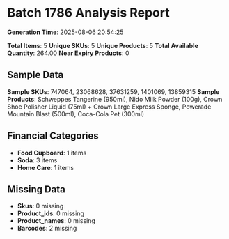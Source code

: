 # Batch 1786 Analysis Report

**Generation Time**: 2025-08-06 20:54:25

**Total Items**: 5
**Unique SKUs**: 5
**Unique Products**: 5
**Total Available Quantity**: 264.00
**Near Expiry Products**: 0

## Sample Data
**Sample SKUs**: 747064, 23068628, 37631259, 1401069, 13859315
**Sample Products**: Schweppes Tangerine (950ml), Nido Milk Powder (100g), Crown Shoe Polisher Liquid (75ml) + Crown Large Express Sponge, Powerade Mountain Blast (500ml), Coca-Cola Pet (300ml)

## Financial Categories
- **Food Cupboard**: 1 items
- **Soda**: 3 items
- **Home Care**: 1 items

## Missing Data
- **Skus**: 0 missing
- **Product_ids**: 0 missing
- **Product_names**: 0 missing
- **Barcodes**: 2 missing
